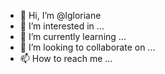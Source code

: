 - 👋 Hi, I’m @lgloriane
- 👀 I’m interested in ...
- 🌱 I’m currently learning ...
- 💞️ I’m looking to collaborate on ...
- 📫 How to reach me ...

<!---
lgloriane/lgloriane is a ✨ special ✨ repository because its `README.md` (this file) appears on your GitHub profile.
You can click the Preview link to take a look at your changes.
--->
